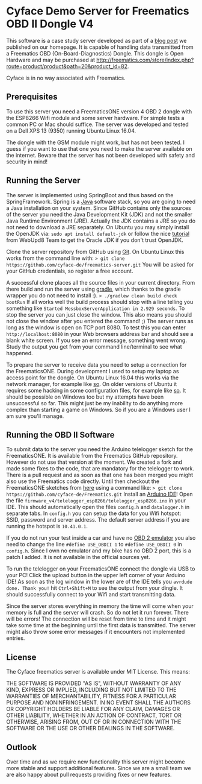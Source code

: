 Cyface Demo Server for Freematics OBD II Dongle V4
==================================================
This software is a case study server developed as part of a [blog post](https://www.cyface.info/index.php/2016/09/12/how-to-log-telematics-data-to-the-cloud-using-freematics-obd2-dongle-v4-und-java/) we published on our homepage.
It is capable of handling data transmitted from a Freematics OBD (On-Board-Diagnostics) Dongle.
This dongle is Open Hardware and may be purchased at http://freematics.com/store/index.php?route=product/product&path=20&product_id=82.

Cyface is in no way associated with Freematics.


Prerequisites
-------------
To use this server you need a FreematicsONE version 4 OBD 2 dongle with the ESP8266 Wifi module and some server hardware.
For simple tests a common PC or Mac should suffice.
The server was developed and tested on a Dell XPS 13 (9350) running Ubuntu Linux 16.04.

The dongle with the GSM module might work, but has not been tested.
I guess if you want to use that one you need to make the server available on the internet.
Beware that the server has not been developed with safety and security in mind!

Running the Server
------------------
The server is implemented using SpringBoot and thus based on the SpringFramework.
Spring is a [Java](http://www.oracle.com/technetwork/java/javase/downloads/jdk8-downloads-2133151.html) software stack, so you are going to need a Java installation on your system.
Since GitHub contains only the sources of the server you need the Java Development Kit (JDK) and not the smaller Java Runtime Environment (JRE).
Actually the JDK contains a JRE so you do not need to download a JRE separately.
On Ubuntu you may simply install the OpenJDK via: `sudo apt install default-jdk` or follow the nice [tutorial](http://www.webupd8.org/2012/09/install-oracle-java-8-in-ubuntu-via-ppa.html) from WebUpd8 Team to get the Oracle JDK if you don't trust OpenJDK.

Clone the server repository from GitHub using [Git](https://git-scm.com/).
On Ubuntu Linux this works from the command line with:
`> git clone https://github.com/cyface-de/freematics-server.git`
You will be asked for your GitHub credentials, so register a free account.

A successful clone places all the source files in your current directory.
From there build and run the server using [gradle](https://gradle.org/), which thanks to the gradle wrapper you do not need to install :).
`> ./gradlew clean build check bootRun`
If all works well the build process should stop with a line telling you something like `Started MessboxServerApplication in 2.929 seconds`.
To stop the server you can just close the window.
This also means you should not close the window after you entered the command! ;)
The server runs as long as the window is open on TCP port 8080.
To test this you can enter `http://localhost:8080` in your Web browsers address bar and should see a blank white screen.
If you see an error message, something went wrong.
Study the output you get from your command line/terminal to see what happened.

To prepare the server to receive data you need to setup a connection for the FreematicsONE.
During development I used to setup my laptop as access point for the dongle.
On Ubuntu Linux 16.04 this works via the network manager, for example like [so](http://ubuntuhandbook.org/index.php/2016/04/create-wifi-hotspot-ubuntu-16-04-android-supported/).
On older versions of Ubuntu it requires some hacking in some configuration files, for example like [so](http://ubuntuhandbook.org/index.php/2014/09/3-ways-create-wifi-hotspot-ubuntu/).
It should be possible on Windows too but my attempts have been unsuccessful so far.
This might just be my inability to do anything more complex than starting a game on Windows.
So if you are a Windows user I am sure you'll manage.

Running the OBD II Software
---------------------------
To submit data to the server you need the Arduino telelogger sketch for the FreematicsONE.
It is available from the Freematics GitHub repository.
However do not use that version at the moment.
We created a fork and made some fixes to the code, that are mandatory for the telelogger to work.
There is a pull request and as soon as that one has been merged you might also use the Freematics code directly.
Until then checkout the FreematicsONE sketches from [here](https://github.com/cyface-de/Freematics) using a command like:
`> git clone https://github.com/cyface-de/Freematics.git`
Install an [Arduino IDE](https://www.arduino.cc/en/Main/Software)!
Open the file `firmware_v4/telelogger_esp8266/telelogger_esp8266.ino` in your IDE.
This should automatically open the files `config.h` and `datalogger.h` in separate tabs.
In `config.h` you can setup the data for you Wifi hotspot: SSID, password and server address.
The default server address if you are running the hotspot is `10.41.0.1`.

If you do not run your test inside a car and have no [OBD 2 emulator](http://freematics.com/store/index.php?route=product/product&product_id=71) you also need to change the line `#define USE_OBDII 1` to `#define USE_OBDII 0` in `config.h`.
Since I own no emulator and my bike has no OBD 2 port, this is a patch I added.
It is not available in the official sources yet.

To run the telelogger on your FreematicsONE connect the dongle via USB to your PC!
Click the upload button in the upper left corner of your Arduino IDE!
As soon as the log window in the lower are of the IDE tells you `avrdude done. Thank you!` hit `Ctrl+Shift+M` to see the output from your dingle.
It should successfully connect to your Wifi and start transmitting data.

Since the server stores everything in memory the time will come when your memory is full and the server will crash.
So do not let it run forever.
There will be errors!
The connection will be reset from time to time and it might take some time at the beginning until the first data is transmitted.
The server might also throw some error messages if it encounters not implemented entries.

License
-------
The Cyface freematics server is available under MIT License.
This means:

THE SOFTWARE IS PROVIDED "AS IS", WITHOUT WARRANTY OF ANY KIND, EXPRESS OR
IMPLIED, INCLUDING BUT NOT LIMITED TO THE WARRANTIES OF MERCHANTABILITY,
FITNESS FOR A PARTICULAR PURPOSE AND NONINFRINGEMENT. IN NO EVENT SHALL THE
AUTHORS OR COPYRIGHT HOLDERS BE LIABLE FOR ANY CLAIM, DAMAGES OR OTHER
LIABILITY, WHETHER IN AN ACTION OF CONTRACT, TORT OR OTHERWISE, ARISING FROM,
OUT OF OR IN CONNECTION WITH THE SOFTWARE OR THE USE OR OTHER DEALINGS IN THE
SOFTWARE.

Outlook
-------
Over time and as we require new functionality this server might become more stable and support additional features.
Since we are a small team we are also happy about pull requests providing fixes or new features.
